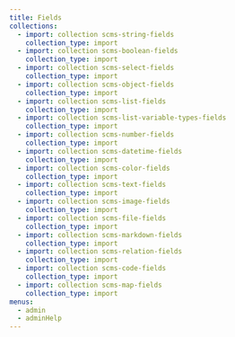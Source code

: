 ```yaml
---
title: Fields
collections:
  - import: collection scms-string-fields
    collection_type: import
  - import: collection scms-boolean-fields
    collection_type: import
  - import: collection scms-select-fields
    collection_type: import
  - import: collection scms-object-fields
    collection_type: import
  - import: collection scms-list-fields
    collection_type: import
  - import: collection scms-list-variable-types-fields
    collection_type: import
  - import: collection scms-number-fields
    collection_type: import
  - import: collection scms-datetime-fields
    collection_type: import
  - import: collection scms-color-fields
    collection_type: import
  - import: collection scms-text-fields
    collection_type: import
  - import: collection scms-image-fields
    collection_type: import
  - import: collection scms-file-fields
    collection_type: import
  - import: collection scms-markdown-fields
    collection_type: import
  - import: collection scms-relation-fields
    collection_type: import
  - import: collection scms-code-fields
    collection_type: import
  - import: collection scms-map-fields
    collection_type: import
menus:
  - admin
  - adminHelp
---
```

